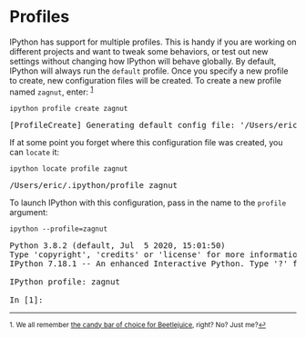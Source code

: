 # Profiles

IPython has support for multiple profiles. This is handy if you are working on different projects and want to tweak some behaviors, or test out new settings without changing how IPython will behave globally. By default, IPython will always run the `default` profile. Once you specify a new profile to create, new configuration files will be created. To create a new profile named `zagnut`, enter: <sup><a href="#fn1" id="ref1">1</a></sup>

```
ipython profile create zagnut
```
<pre class="output">
[ProfileCreate] Generating default config file: '/Users/eric/.ipython/profile_zagnut/ipython_config.py'
</pre>

If at some point you forget where this configuration file was created, you can `locate` it:

```
ipython locate profile zagnut
```
<pre class="output">
/Users/eric/.ipython/profile_zagnut
</pre>

To launch IPython with this configuration, pass in the name to the `profile` argument:

```
ipython --profile=zagnut
```
<pre class="output">
Python 3.8.2 (default, Jul  5 2020, 15:01:50)
Type 'copyright', 'credits' or 'license' for more information
IPython 7.18.1 -- An enhanced Interactive Python. Type '?' for help.

IPython profile: zagnut

In [1]:
</pre>

---

<sup id="fn1">1. We all remember [the candy bar of choice for Beetlejuice](https://www.youtube.com/watch?v=IwV90NvsmAI&t=0m20s), right? No? Just me?<a href="#ref1" title="Jump back to footnote 1 in the text.">↩</a></sup>
